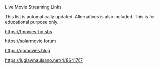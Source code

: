 Live Movie Streaming Links

This list is automatically updated.
Alternatives is also included.
This is for educational purpose only.

https://fmovies-hd.sbs

https://solarmovie.forum

https://gomovies.blog

https://luglawhaulsano.net/4/8641767
